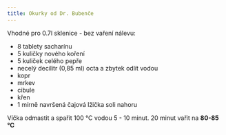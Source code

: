 ```yaml
---
title: Okurky od Dr. Bubenče
---
```


Vhodné pro 0.7l sklenice - bez vaření nálevu:

- 8 tablety sacharínu
- 5 kuličky nového koření
- 5 kuliček celého pepře
- necelý decilitr (0,85 ml) octa a zbytek odlít vodou
- kopr
- mrkev
- cibule
- křen
- 1 mírně navršená čajová lžička soli nahoru

Víčka odmastit a spařit 100 °C vodou 5 - 10 minut.
20 minut vařit na **80-85 °C**
